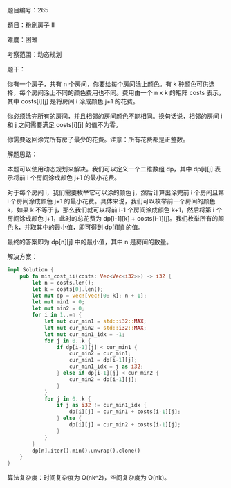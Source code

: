 题目编号：265

题目：粉刷房子 II

难度：困难

考察范围：动态规划

题干：

你有一个房子，共有 n 个房间，你要给每个房间涂上颜色。有 k 种颜色可供选择，每个房间涂上不同的颜色费用也不同。费用由一个 n x k 的矩阵 costs 表示，其中 costs[i][j] 是将房间 i 涂成颜色 j+1 的花费。

你必须涂完所有的房间，并且相邻的房间颜色不能相同。换句话说，相邻的房间 i 和 j 之间需要满足 costs[i][j] 的值不为零。

你需要返回涂完所有房子最少的花费。注意：所有花费都是正整数。

解题思路：

本题可以使用动态规划来解决。我们可以定义一个二维数组 dp，其中 dp[i][j] 表示将前 i 个房间涂成颜色 j+1 的最小花费。

对于每个房间 i，我们需要枚举它可以涂的颜色 j，然后计算出涂完前 i 个房间且第 i 个房间涂成颜色 j+1 的最小花费。具体来说，我们可以枚举前一个房间的颜色 k，如果 k 不等于 j，那么我们就可以将前 i-1 个房间涂成颜色 k+1，然后将第 i 个房间涂成颜色 j+1，此时的总花费为 dp[i-1][k] + costs[i-1][j]。我们枚举所有的颜色 k，并取其中的最小值，即可得到 dp[i][j] 的值。

最终的答案即为 dp[n][j] 中的最小值，其中 n 是房间的数量。

解决方案：

```rust
impl Solution {
    pub fn min_cost_ii(costs: Vec<Vec<i32>>) -> i32 {
        let n = costs.len();
        let k = costs[0].len();
        let mut dp = vec![vec![0; k]; n + 1];
        let mut min1 = 0;
        let mut min2 = 0;
        for i in 1..=n {
            let mut cur_min1 = std::i32::MAX;
            let mut cur_min2 = std::i32::MAX;
            let mut cur_min1_idx = -1;
            for j in 0..k {
                if dp[i-1][j] < cur_min1 {
                    cur_min2 = cur_min1;
                    cur_min1 = dp[i-1][j];
                    cur_min1_idx = j as i32;
                } else if dp[i-1][j] < cur_min2 {
                    cur_min2 = dp[i-1][j];
                }
            }
            for j in 0..k {
                if j as i32 != cur_min1_idx {
                    dp[i][j] = cur_min1 + costs[i-1][j];
                } else {
                    dp[i][j] = cur_min2 + costs[i-1][j];
                }
            }
        }
        dp[n].iter().min().unwrap().clone()
    }
}
```

算法复杂度：时间复杂度为 O(nk^2)，空间复杂度为 O(nk)。